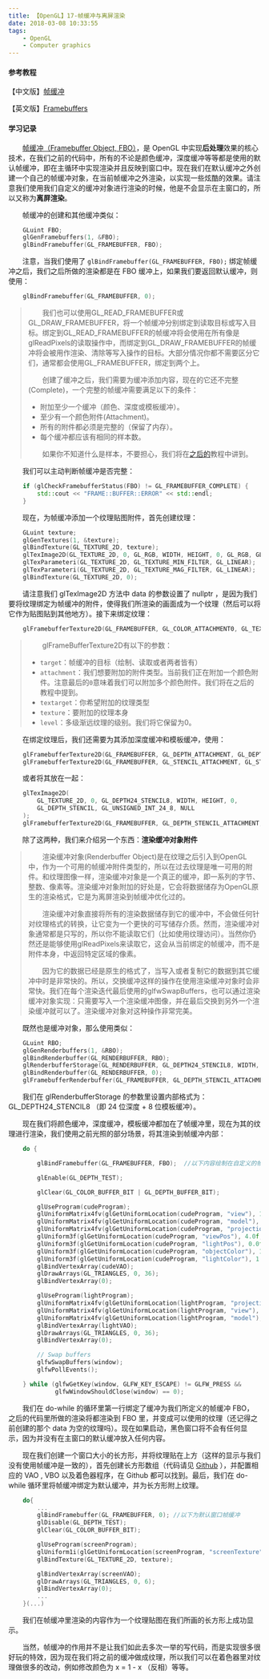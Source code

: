 ```yaml
---
title: 【OpenGL】17-帧缓冲与离屏渲染
date: 2018-03-08 10:33:55
tags:
	- OpenGL
	- Computer graphics
---
```


#### 参考教程

【中文版】[帧缓冲](https://learnopengl-cn.github.io/04%20Advanced%20OpenGL/05%20Framebuffers/)

【英文版】[Framebuffers](https://learnopengl.com/Advanced-OpenGL/Framebuffers)

#### 学习记录

&emsp;&emsp;[帧缓冲（Framebuffer Object, FBO）](http://blog.csdn.net/jxw167/article/details/54985183)，是 OpenGL 中实现**后处理**效果的核心技术，在我们之前的代码中，所有的不论是颜色缓冲，深度缓冲等等都是使用的默认帧缓冲，即在主循环中实现渲染并且反映到窗口中。现在我们在默认缓冲之外创建一个自己的帧缓冲对象，在当前帧缓冲之外渲染，以实现一些炫酷的效果。请注意我们使用我们自定义的缓冲对象进行渲染的时候，他是不会显示在主窗口的，所以又称为**离屏渲染**。

<!--more-->

&emsp;&emsp;帧缓冲的创建和其他缓冲类似：

```c++
	GLuint FBO;
    glGenFramebuffers(1, &FBO);
    glBindFramebuffer(GL_FRAMEBUFFER, FBO);
```

&emsp;&emsp;注意，当我们使用了 `glBindFramebuffer(GL_FRAMEBUFFER, FBO);`  绑定帧缓冲之后，我们之后所做的渲染都是在 FBO 缓冲上，如果我们要返回默认缓冲，则使用：

```c++
	glBindFramebuffer(GL_FRAMEBUFFER, 0);
```

> &emsp;&emsp;我们也可以使用GL_READ_FRAMEBUFFER或GL_DRAW_FRAMEBUFFER，将一个帧缓冲分别绑定到读取目标或写入目标。绑定到GL_READ_FRAMEBUFFER的帧缓冲将会使用在所有像是glReadPixels的读取操作中，而绑定到GL_DRAW_FRAMEBUFFER的帧缓冲将会被用作渲染、清除等写入操作的目标。大部分情况你都不需要区分它们，通常都会使用GL_FRAMEBUFFER，绑定到两个上。
>
> &emsp;&emsp;创建了缓冲之后，我们需要为缓冲添加内容，现在的它还不完整(Complete)，一个完整的帧缓冲需要满足以下的条件：
>
> - 附加至少一个缓冲（颜色、深度或模板缓冲）。
> - 至少有一个颜色附件(Attachment)。
> - 所有的附件都必须是完整的（保留了内存）。
> - 每个缓冲都应该有相同的样本数。
>
> &emsp;&emsp;如果你不知道什么是样本，不要担心，我们将在[之后的](https://learnopengl-cn.github.io/04%20Advanced%20OpenGL/11%20Anti%20Aliasing/)教程中讲到。

&emsp;&emsp;我们可以主动判断帧缓冲是否完整：

```c++
    if (glCheckFramebufferStatus(FBO) != GL_FRAMEBUFFER_COMPLETE) {
        std::cout << "FRAME::BUFFER::ERROR" << std::endl;
    }
```

&emsp;&emsp;现在，为帧缓冲添加一个纹理贴图附件，首先创建纹理：

```c++
	GLuint texture;
    glGenTextures(1, &texture);
    glBindTexture(GL_TEXTURE_2D, texture);
    glTexImage2D(GL_TEXTURE_2D, 0, GL_RGB, WIDTH, HEIGHT, 0, GL_RGB, GL_UNSIGNED_BYTE, nullptr);
    glTexParameteri(GL_TEXTURE_2D, GL_TEXTURE_MIN_FILTER, GL_LINEAR);
    glTexParameteri(GL_TEXTURE_2D, GL_TEXTURE_MAG_FILTER, GL_LINEAR);
    glBindTexture(GL_TEXTURE_2D, 0);
```

&emsp;&emsp;请注意我们 glTexImage2D 方法中 data 的参数设置了 nullptr ，是因为我们要将纹理绑定为帧缓冲的附件，使得我们所渲染的画面成为一个纹理（然后可以将它作为贴图贴到其他地方）。接下来绑定纹理：

```c++
	glFramebufferTexture2D(GL_FRAMEBUFFER, GL_COLOR_ATTACHMENT0, GL_TEXTURE_2D, texture, 0);
```

> &emsp;&emsp;glFrameBufferTexture2D有以下的参数：
>
> - `target`：帧缓冲的目标（绘制、读取或者两者皆有）
> - `attachment`：我们想要附加的附件类型。当前我们正在附加一个颜色附件。注意最后的`0`意味着我们可以附加多个颜色附件。我们将在之后的教程中提到。
> - `textarget`：你希望附加的纹理类型
> - `texture`：要附加的纹理本身
> - `level`：多级渐远纹理的级别。我们将它保留为0。

&emsp;&emsp;在绑定纹理后，我们还需要为其添加深度缓冲和模板缓冲，使用：

```c++
	glFramebufferTexture2D(GL_FRAMEBUFFER, GL_DEPTH_ATTACHMENT, GL_DEPTH_COMPONENT, texture, 0);
    glFramebufferTexture2D(GL_FRAMEBUFFER, GL_STENCIL_ATTACHMENT, GL_STENCIL_INDEX, texture, 0);
```

&emsp;&emsp;或者将其放在一起：

```c++
	glTexImage2D(
  		GL_TEXTURE_2D, 0, GL_DEPTH24_STENCIL8, WIDTH, HEIGHT, 0, 
  		GL_DEPTH_STENCIL, GL_UNSIGNED_INT_24_8, NULL
	);
	glFramebufferTexture2D(GL_FRAMEBUFFER, GL_DEPTH_STENCIL_ATTACHMENT, GL_TEXTURE_2D, texture, 0);
```

&emsp;&emsp;除了这两种，我们来介绍另一个东西：**渲染缓冲对象附件**

> &emsp;&emsp;渲染缓冲对象(Renderbuffer Object)是在纹理之后引入到OpenGL中，作为一个可用的帧缓冲附件类型的，所以在过去纹理是唯一可用的附件。和纹理图像一样，渲染缓冲对象是一个真正的缓冲，即一系列的字节、整数、像素等。渲染缓冲对象附加的好处是，它会将数据储存为OpenGL原生的渲染格式，它是为离屏渲染到帧缓冲优化过的。
>
> &emsp;&emsp;渲染缓冲对象直接将所有的渲染数据储存到它的缓冲中，不会做任何针对纹理格式的转换，让它变为一个更快的可写储存介质。然而，渲染缓冲对象通常都是只写的，所以你不能读取它们（比如使用纹理访问）。当然你仍然还是能够使用glReadPixels来读取它，这会从当前绑定的帧缓冲，而不是附件本身，中返回特定区域的像素。
>
> &emsp;&emsp;因为它的数据已经是原生的格式了，当写入或者复制它的数据到其它缓冲中时是非常快的。所以，交换缓冲这样的操作在使用渲染缓冲对象时会非常快。我们在每个渲染迭代最后使用的glfwSwapBuffers，也可以通过渲染缓冲对象实现：只需要写入一个渲染缓冲图像，并在最后交换到另外一个渲染缓冲就可以了。渲染缓冲对象对这种操作非常完美。

&emsp;&emsp;既然也是缓冲对象，那么使用类似：

```c++
	GLuint RBO;
    glGenRenderbuffers(1, &RBO);
    glBindRenderbuffer(GL_RENDERBUFFER, RBO);
    glRenderbufferStorage(GL_RENDERBUFFER, GL_DEPTH24_STENCIL8, WIDTH, HEIGHT);
    glBindRenderbuffer(GL_RENDERBUFFER, 0);
    glFramebufferRenderbuffer(GL_FRAMEBUFFER, GL_DEPTH_STENCIL_ATTACHMENT, GL_RENDERBUFFER, RBO);
```

&emsp;&emsp;我们在 glRenderbufferStorage 的参数里设置内部格式为：GL_DEPTH24_STENCIL8 （即 24 位深度 + 8 位模板缓冲）。

&emsp;&emsp;现在我们将颜色缓冲，深度缓冲，模板缓冲都加在了帧缓冲里，现在为其的纹理进行渲染，我们使用之前光照的部分场景，将其渲染到帧缓冲内部：

```c++
  	do {

        glBindFramebuffer(GL_FRAMEBUFFER, FBO);  //以下内容绘制在自定义的帧缓冲里

        glEnable(GL_DEPTH_TEST);

        glClear(GL_COLOR_BUFFER_BIT | GL_DEPTH_BUFFER_BIT);

        glUseProgram(cudeProgram);
        glUniformMatrix4fv(glGetUniformLocation(cudeProgram, "view"), 1, GL_FALSE, &View[0][0]);
        glUniformMatrix4fv(glGetUniformLocation(cudeProgram, "model"), 1, GL_FALSE, &cudeModel[0][0]);
        glUniformMatrix4fv(glGetUniformLocation(cudeProgram, "projection"), 1, GL_FALSE, &Projection[0][0]);
        glUniform3f(glGetUniformLocation(cudeProgram, "viewPos"), 4.0f, 5.0f, 3.0f);
        glUniform3f(glGetUniformLocation(cudeProgram, "lightPos"), 0.0f, 1.0f, 0.0f);
        glUniform3f(glGetUniformLocation(cudeProgram, "objectColor"), 1.0f, 0.5f, 0.31f);
        glUniform3f(glGetUniformLocation(cudeProgram, "lightColor"), 1.0f, 1.0f, 1.0f);
        glBindVertexArray(cudeVAO);
        glDrawArrays(GL_TRIANGLES, 0, 36);
        glBindVertexArray(0);

        glUseProgram(lightProgram);
        glUniformMatrix4fv(glGetUniformLocation(lightProgram, "projection"), 1, GL_FALSE, &Projection[0][0]);
        glUniformMatrix4fv(glGetUniformLocation(lightProgram, "view"), 1, GL_FALSE, &View[0][0]);
        glUniformMatrix4fv(glGetUniformLocation(lightProgram, "model"), 1, GL_FALSE, &lightModel[0][0]);
        glBindVertexArray(lightVAO);
        glDrawArrays(GL_TRIANGLES, 0, 36);
        glBindVertexArray(0);

        // Swap buffers
        glfwSwapBuffers(window);
        glfwPollEvents();

    } while (glfwGetKey(window, GLFW_KEY_ESCAPE) != GLFW_PRESS &&
             glfwWindowShouldClose(window) == 0);
```

&emsp;&emsp;我们在 do-while 的循环里第一行绑定了缓冲为我们所定义的帧缓冲 FBO，之后的代码里所做的渲染将都渲染到 FBO 里，并变成可以使用的纹理（还记得之前创建的那个 data 为空的纹理吗）。现在如果启动，黑色窗口将不会有任何显示，因为并没有在主窗口的默认缓冲放入任何内容。

&emsp;&emsp;现在我们创建一个窗口大小的长方形，并将纹理贴在上方（这样的显示与我们没有使用帧缓冲是一致的），首先创建长方形数组（代码请见 [Github](https://github.com/KsGin/LearnOpenGL/blob/master/Framebuffers) ），并配置相应的 VAO , VBO 以及着色器程序，在 Github 都可以找到。最后，我们在 do-while 循环里将帧缓冲绑定为默认缓冲，并为长方形附上纹理。

```c++
	do{
        ...
		glBindFramebuffer(GL_FRAMEBUFFER, 0); //以下为默认窗口帧缓冲
        glDisable(GL_DEPTH_TEST);
        glClear(GL_COLOR_BUFFER_BIT);

        glUseProgram(screenProgram);
        glUniform1i(glGetUniformLocation(screenProgram, "screenTexture"), 0);
        glBindTexture(GL_TEXTURE_2D, texture);

        glBindVertexArray(screenVAO);
        glDrawArrays(GL_TRIANGLES, 0, 6);
        glBindVertexArray(0);
        ...
    }(...)
```

&emsp;&emsp;我们在帧缓冲里渲染的内容作为一个纹理贴图在我们所画的长方形上成功显示。

&emsp;&emsp;当然，帧缓冲的作用并不是让我们如此去多次一举的写代码，而是实现很多很好玩的特效，因为现在我们将之前的缓冲做成纹理，所以我们可以在着色器里对纹理做很多的改动，例如修改颜色为 x = 1 - x （反相）等等。 